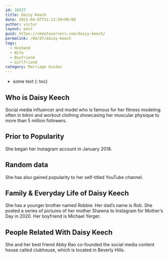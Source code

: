 ```yaml
---
id: 18327
title: Daisy Keech
date: 2021-04-07T21:13:58+00:00
author: victor
layout: post
guid: https://ukdataservers.com/daisy-keech/
permalink: /04/07/daisy-keech
tags:
  - Husband
  - Wife
  - Boyfriend
  - Girlfriend
category: Marriage Guides
---
```


* some text
{: toc}


## Who is Daisy Keech



Social media influencer and model who is famous for her fitness modeling often in bikini and workout clothing showcasing her muscular physique to more than 5 million followers. 

                
                
                
## Prior to Popularity



She began her Instagram account in January 2018. 

                
                
                
## Random data



She has also gained popularity to her self-titled YouTube channel. 

                
                
                
## Family & Everyday Life of Daisy Keech



She has a younger brother named Robbie. Her dad&#8217;s name is Rob. She posted a series of pictures of her mother Shawna to Instagram for Mother&#8217;s Day in 2020. Her boyfriend is Michael Yerger.

                
                
                
## People Related With Daisy Keech



She and her best friend Abby Rao co-founded the social media content house called clubhouse, which is located in Beverly Hills.

                
              
            
          
          
          